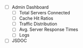 - [ ] Admin Dashboard
  - [ ] Total Servers Connected
  - [ ] Cache Hit Ratios
  - [ ] Traffic Distribution
  - [ ] Avg. Server Response Times
  - [ ] Logs
- [ ] JSDOC
